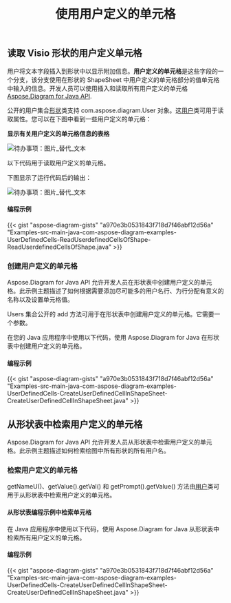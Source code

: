 ﻿---
title: 使用用户定义的单元格
type: docs
weight: 100
url: /zh/java/working-with-user-defined-cells/
---
## **读取 Visio 形状的用户定义单元格**
用户将文本字段插入到形状中以显示附加信息。**用户定义的单元格**是这些字段的一个分支，该分支使用在形状的 ShapeSheet 中用户定义的单元格部分的值单元格中输入的信息。开发人员可以使用插入和读取所有用户定义的单元格[Aspose.Diagram for Java API](https://products.aspose.com/diagram/java/).

公开的用户集合[形状](https://reference.aspose.com/diagram/java/com.aspose.diagram/Shape)类支持 com.aspose.diagram.User 对象。这[用户](https://reference.aspose.com/diagram/java/com.aspose.diagram/User)类可用于读取属性。您可以在下图中看到一些用户定义的单元格：

**显示有关用户定义的单元格信息的表格** 

![待办事项：图片_替代_文本](working-with-user-defined-cells_1.png)

以下代码用于读取用户定义的单元格。

下图显示了运行代码后的输出：

![待办事项：图片_替代_文本](working-with-user-defined-cells_2.png)
#### **编程示例**
{{< gist "aspose-diagram-gists" "a970e3b0531843f718d7f46abf12d56a" "Examples-src-main-java-com-aspose-diagram-examples-UserDefinedCells-ReadUserdefinedCellsOfShape-ReadUserdefinedCellsOfShape.java" >}}
### **创建用户定义的单元格**
Aspose.Diagram for Java API 允许开发人员在形状表中创建用户定义的单元格。此示例主题描述了如何根据需要添加尽可能多的用户名行、为行分配有意义的名称以及设置单元格值。

Users 集合公开的 add 方法可用于在形状表中创建用户定义的单元格。它需要一个参数。

在您的 Java 应用程序中使用以下代码，使用 Aspose.Diagram for Java 在形状表中创建用户定义的单元格。
#### **编程示例**
{{< gist "aspose-diagram-gists" "a970e3b0531843f718d7f46abf12d56a" "Examples-src-main-java-com-aspose-diagram-examples-UserDefinedCells-CreateUserDefinedCellInShapeSheet-CreateUserDefinedCellInShapeSheet.java" >}}
## **从形状表中检索用户定义的单元格**
Aspose.Diagram for Java API 允许开发人员从形状表中检索用户定义的单元格。此示例主题描述如何检索绘图中所有形状的所有用户名。
### **检索用户定义的单元格**
getNameU()、getValue().getVal() 和 getPrompt().getValue() 方法由[用户](https://reference.aspose.com/diagram/java/com.aspose.diagram/User)类可用于从形状表中检索用户定义的单元格。
#### **从形状表编程示例中检索单元格**
在 Java 应用程序中使用以下代码，使用 Aspose.Diagram for Java 从形状表中检索所有用户定义的单元格。
#### **编程示例**
{{< gist "aspose-diagram-gists" "a970e3b0531843f718d7f46abf12d56a" "Examples-src-main-java-com-aspose-diagram-examples-UserDefinedCells-CreateUserDefinedCellInShapeSheet-CreateUserDefinedCellInShapeSheet.java" >}}
